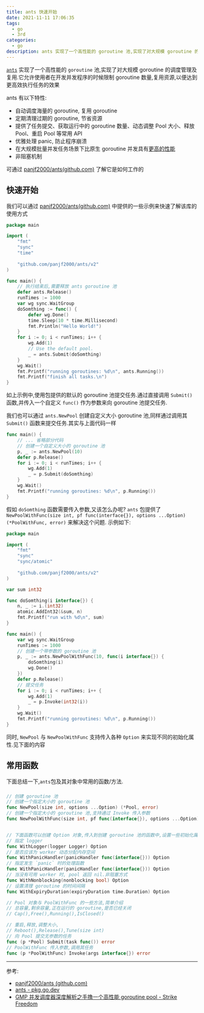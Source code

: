```yaml
---
title: ants 快速开始
date: 2021-11-11 17:06:35
tags:
  - go
  - 3rd
categories:
  - go
description: ants 实现了一个高性能的 goroutine 池,实现了对大规模 goroutine 的调度管理及复用,达到更高效执行任务的效果.
---
```


[`ants`](https://github.com/panjf2000/ants) 实现了一个高性能的 `goroutine` 池,实现了对大规模 goroutine 的调度管理及复用.它允许使用者在开发并发程序的时候限制 goroutine 数量,复用资源,以便达到更高效执行任务的效果

ants 有以下特性:

- 自动调度海量的 goroutine, 复用 goroutine
- 定期清理过期的 goroutine, 节省资源
- 提供了任务提交、获取运行中的 goroutine 数量、动态调整 Pool 大小、释放 Pool、重启 Pool 等常用 API
- 优雅处理 panic, 防止程序崩溃
- 在大规模批量并发任务场景下比原生 goroutine 并发具有[更高的性能](https://github.com/panjf2000/ants/blob/master/README_ZH.md#-性能小结)
- 非阻塞机制

可通过 [panjf2000/ants(github.com)](https://github.com/panjf2000/ants) 了解它是如何工作的

## 快速开始

我们可以通过 [panjf2000/ants(github.com)](https://github.com/panjf2000/ants)  中提供的一些示例来快速了解该库的使用方式

```go
package main

import (
	"fmt"
	"sync"
	"time"
	
	"github.com/panjf2000/ants/v2"
)

func main() {
	// 执行结束后,需要释放 ants goroutine 池
	defer ants.Release()
	runTimes := 1000
	var wg sync.WaitGroup
	doSomthing := func() {
		defer wg.Done()
		time.Sleep(10 * time.Millisecond)
		fmt.Println("Hello World!")
	}
	for i := 0; i < runTimes; i++ {
		wg.Add(1)
		// Use the default pool.
		_ = ants.Submit(doSomthing)
	}
	wg.Wait()
	fmt.Printf("running goroutines: %d\n", ants.Running())
	fmt.Printf("finish all tasks.\n")
}
```

如上示例中,使用包提供的默认的 goroutine 池提交任务.通过直接调用 `Submit()` 函数,并传入一个自定义 `func()` 作为参数来向 goroutine 池提交任务.

我们也可以通过 `ants.NewPool` 创建自定义大小 goroutine 池,同样通过调用其 `Submit()` 函数来提交任务.其实与上面代码一样

```go
func main() {
	// ... 省略部分代码
	// 创建一个自定义大小的 goroutine 池
	p, _ := ants.NewPool(10)
	defer p.Release()
	for i := 0; i < runTimes; i++ {
		wg.Add(1)
		_ = p.Submit(doSomthing)
	}
	wg.Wait()
	fmt.Printf("running goroutines: %d\n", p.Running())
}
```

假如 `doSomthing` 函数需要传入参数,又该怎么办呢? `ants` 包提供了 `NewPoolWithFunc(size int, pf func(interface{}), options ...Option) (*PoolWithFunc, error)` 来解决这个问题. 示例如下:

```go
package main

import (
	"fmt"
	"sync"
	"sync/atomic"
	
	"github.com/panjf2000/ants/v2"
)

var sum int32

func doSomthing(i interface{}) {
	n, _ := i.(int32)
	atomic.AddInt32(&sum, n)
	fmt.Printf("run with %d\n", sum)
}

func main() {
	var wg sync.WaitGroup
	runTimes := 1000
	// 创建一个带参数的 goroutine 池
	p, _ := ants.NewPoolWithFunc(10, func(i interface{}) {
		doSomthing(i)
		wg.Done()
	})
	defer p.Release()
	// 提交任务
	for i := 0; i < runTimes; i++ {
		wg.Add(1)
		_ = p.Invoke(int32(i))
	}
	wg.Wait()
	fmt.Printf("running goroutines: %d\n", p.Running())
}
```

同时, `NewPool` 与 `NewPoolWithFunc` 支持传入各种 `Option` 来实现不同的初始化属性.见下面的内容

## 常用函数

下面总结一下,`ants`包及其对象中常用的函数/方法.

### 

```go
// 创建 goroutine 池
// 创建一个指定大小的 goroutine 池
func NewPool(size int, options ...Option) (*Pool, error)
// 创建一个指定大小的 goroutine 池,支持通过 Invoke 传入参数
func NewPoolWithFunc(size int, pf func(interface{}), options ...Option) (*PoolWithFunc, error)


// 下面函数可以创建 Option 对象,传入到创建 goroutine 池的函数中,设置一些初始化属性
// 指定 logger
func WithLogger(logger Logger) Option
// 是否应该为 worker 动态分配内存空间
func WithPanicHandler(panicHandler func(interface{})) Option
// 指定发生 `panic` 时的处理函数
func WithPanicHandler(panicHandler func(interface{})) Option
// 当没有可用 worker 时, pool 返回 nil.非阻塞方式
func WithNonblocking(nonblocking bool) Option
// 设置清理 goroutine 的时间间隔
func WithExpiryDuration(expiryDuration time.Duration) Option

// Pool 对象与 PoolWithFunc 的一些方法,简单介绍
// 总容量,剩余容量,正在运行的 goroutine,是否已经关闭
// Cap(),Free(),Running(),IsClosed()

// 重启,释放,调整大小,
// Reboot(),Release(),Tune(size int)
// 向 Pool 提交无参数的任务
func (p *Pool) Submit(task func()) error
// PoolWithFunc 传入参数,调用其任务
func (p *PoolWithFunc) Invoke(args interface{}) error
```

---

参考:
- [panjf2000/ants (github.com)](https://github.com/panjf2000/ants)
- [ants - pkg.go.dev](https://pkg.go.dev/github.com/panjf2000/ants/v2)
- [GMP 并发调度器深度解析之手撸一个高性能 goroutine pool - Strike Freedom](https://strikefreedom.top/high-performance-implementation-of-goroutine-pool)

